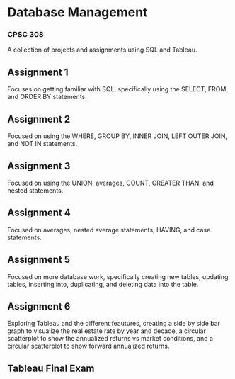 # Database Management
### CPSC 308

A collection of projects and assignments using SQL and Tableau. 

## Assignment 1

Focuses on getting familiar with SQL, specifically using the SELECT, FROM, and ORDER BY statements. 

## Assignment 2

Focused on using the WHERE, GROUP BY, INNER JOIN, LEFT OUTER JOIN, and NOT IN statements.

## Assignment 3

Focused on using the UNION, averages, COUNT, GREATER THAN, and nested statements.

## Assignment 4

Focused on averages, nested average statements, HAVING, and case statements.

## Assignment 5

Focused on more database work, specifically creating new tables, updating tables, inserting into, duplicating, and deleting data into the table. 

## Assignment 6

Exploring Tableau and the different feautures, creating a side by side bar graph to visualize the real estate rate by year and decade, a circular scatterplot to show the annualized returns vs market conditions, and a circular scatterplot to show forward annualized returns.

## Tableau Final Exam




